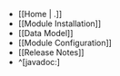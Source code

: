 - [[Home | .]]
- [[Module Installation]]
- [[Data Model]]
- [[Module Configuration]]
- [[Release Notes]]
- ^[javadoc:]
